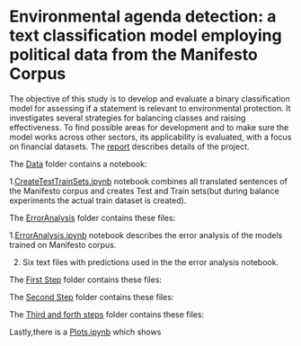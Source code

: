 # Environmental agenda detection: a text classification model employing political data from the Manifesto Corpus
The objective of this study is to develop and evaluate a binary classification model for assessing if a statement is relevant to environmental protection. It investigates several strategies for balancing classes and raising effectiveness. To find possible areas for development and to make sure the model works across other sectors, its applicability is evaluated, with a focus on financial datasets. The [report](https://github.com/yerkesoul/Environmental-agenda-detection/blob/main/Manifesto_project_model.pdf) describes details of the project.

The [Data](https://github.com/yerkesoul/Environmental-agenda-detection/tree/main/Data) folder contains a notebook:

1.[CreateTestTrainSets.ipynb](https://github.com/yerkesoul/Environmental-agenda-detection/blob/main/Data/CreateTestTrainSets.ipynb) notebook combines all translated sentences of the Manifesto corpus and creates Test and Train sets(but during balance experiments the actual train dataset is created).




The [ErrorAnalysis](https://github.com/yerkesoul/Environmental-agenda-detection/tree/main/ErrorAnalysis) folder contains these files:

1.[ErrorAnalysis.ipynb](https://github.com/yerkesoul/Environmental-agenda-detection/blob/main/ErrorAnalysis/ErrorAnalysis.ipynb) notebook describes the error analysis of the models trained on Manifesto corpus.

2. Six text files with predictions used in the the error analysis notebook.



The [First Step](https://github.com/yerkesoul/Environmental-agenda-detection/tree/main/First%20Step) folder contains these files:


The [Second Step](https://github.com/yerkesoul/Environmental-agenda-detection/tree/main/Second%20Step) folder contains these files:


The [Third and forth steps](https://github.com/yerkesoul/Environmental-agenda-detection/tree/main/Third%20and%20forth%20steps) folder contains these files:


Lastly,there is a [Plots.ipynb](https://github.com/yerkesoul/Environmental-agenda-detection/blob/main/CorpusPlots.ipynb) which shows 
